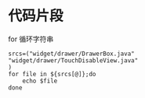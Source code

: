# 代码片段

for 循环字符串

	srcs=("widget/drawer/DrawerBox.java"
	"widget/drawer/TouchDisableView.java"
	)
	for file in ${srcs[@]};do
	    echo $file
	done
